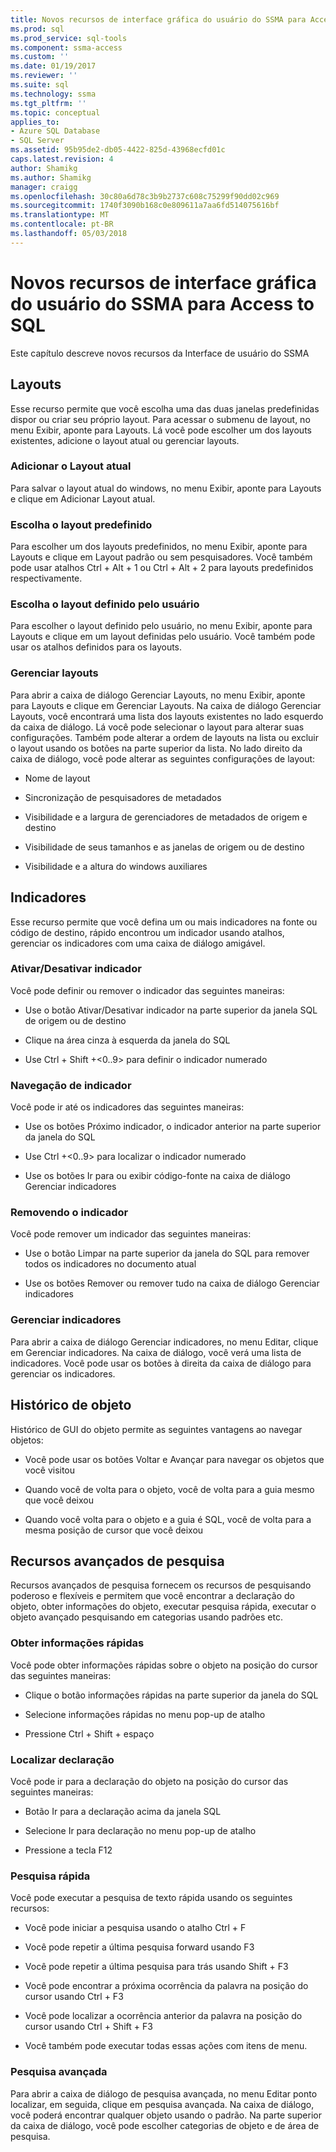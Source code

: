 ```yaml
---
title: Novos recursos de interface gráfica do usuário do SSMA para Access para o SQL | Microsoft Docs
ms.prod: sql
ms.prod_service: sql-tools
ms.component: ssma-access
ms.custom: ''
ms.date: 01/19/2017
ms.reviewer: ''
ms.suite: sql
ms.technology: ssma
ms.tgt_pltfrm: ''
ms.topic: conceptual
applies_to:
- Azure SQL Database
- SQL Server
ms.assetid: 95b95de2-db05-4422-825d-43968ecfd01c
caps.latest.revision: 4
author: Shamikg
ms.author: Shamikg
manager: craigg
ms.openlocfilehash: 30c80a6d78c3b9b2737c608c75299f90dd02c969
ms.sourcegitcommit: 1740f3090b168c0e809611a7aa6fd514075616bf
ms.translationtype: MT
ms.contentlocale: pt-BR
ms.lasthandoff: 05/03/2018
---
```

# <a name="new-gui-features-in-ssma-for-access-to-sql"></a>Novos recursos de interface gráfica do usuário do SSMA para Access to SQL
Este capítulo descreve novos recursos da Interface de usuário do SSMA  
  
## <a name="layouts"></a>Layouts  
Esse recurso permite que você escolha uma das duas janelas predefinidas dispor ou criar seu próprio layout. Para acessar o submenu de layout, no menu Exibir, aponte para Layouts. Lá você pode escolher um dos layouts existentes, adicione o layout atual ou gerenciar layouts.  
  
### <a name="add-current-layout"></a>Adicionar o Layout atual  
Para salvar o layout atual do windows, no menu Exibir, aponte para Layouts e clique em Adicionar Layout atual.  
  
### <a name="choose-predefined-layout"></a>Escolha o layout predefinido  
Para escolher um dos layouts predefinidos, no menu Exibir, aponte para Layouts e clique em Layout padrão ou sem pesquisadores. Você também pode usar atalhos Ctrl + Alt + 1 ou Ctrl + Alt + 2 para layouts predefinidos respectivamente.  
  
### <a name="choose-user-defined-layout"></a>Escolha o layout definido pelo usuário  
Para escolher o layout definido pelo usuário, no menu Exibir, aponte para Layouts e clique em um layout definidas pelo usuário. Você também pode usar os atalhos definidos para os layouts.  
  
### <a name="manage-layouts"></a>Gerenciar layouts  
Para abrir a caixa de diálogo Gerenciar Layouts, no menu Exibir, aponte para Layouts e clique em Gerenciar Layouts. Na caixa de diálogo Gerenciar Layouts, você encontrará uma lista dos layouts existentes no lado esquerdo da caixa de diálogo. Lá você pode selecionar o layout para alterar suas configurações. Também pode alterar a ordem de layouts na lista ou excluir o layout usando os botões na parte superior da lista. No lado direito da caixa de diálogo, você pode alterar as seguintes configurações de layout:  
  
-   Nome de layout  
  
-   Sincronização de pesquisadores de metadados  
  
-   Visibilidade e a largura de gerenciadores de metadados de origem e destino  
  
-   Visibilidade de seus tamanhos e as janelas de origem ou de destino  
  
-   Visibilidade e a altura do windows auxiliares  
  
## <a name="bookmarks"></a>Indicadores  
Esse recurso permite que você defina um ou mais indicadores na fonte ou código de destino, rápido encontrou um indicador usando atalhos, gerenciar os indicadores com uma caixa de diálogo amigável.  
  
### <a name="toggle-bookmark"></a>Ativar/Desativar indicador  
Você pode definir ou remover o indicador das seguintes maneiras:  
  
-   Use o botão Ativar/Desativar indicador na parte superior da janela SQL de origem ou de destino  
  
-   Clique na área cinza à esquerda da janela do SQL  
  
-   Use Ctrl + Shift +&lt;0..9&gt; para definir o indicador numerado  
  
### <a name="bookmark-navigation"></a>Navegação de indicador  
Você pode ir até os indicadores das seguintes maneiras:  
  
-   Use os botões Próximo indicador, o indicador anterior na parte superior da janela do SQL  
  
-   Use Ctrl +&lt;0..9&gt; para localizar o indicador numerado  
  
-   Use os botões Ir para ou exibir código-fonte na caixa de diálogo Gerenciar indicadores  
  
### <a name="removing-bookmark"></a>Removendo o indicador  
Você pode remover um indicador das seguintes maneiras:  
  
-   Use o botão Limpar na parte superior da janela do SQL para remover todos os indicadores no documento atual  
  
-   Use os botões Remover ou remover tudo na caixa de diálogo Gerenciar indicadores  
  
### <a name="manage-bookmarks"></a>Gerenciar indicadores  
Para abrir a caixa de diálogo Gerenciar indicadores, no menu Editar, clique em Gerenciar indicadores. Na caixa de diálogo, você verá uma lista de indicadores. Você pode usar os botões à direita da caixa de diálogo para gerenciar os indicadores.  
  
## <a name="object-history"></a>Histórico de objeto  
Histórico de GUI do objeto permite as seguintes vantagens ao navegar objetos:  
  
-   Você pode usar os botões Voltar e Avançar para navegar os objetos que você visitou  
  
-   Quando você de volta para o objeto, você de volta para a guia mesmo que você deixou  
  
-   Quando você volta para o objeto e a guia é SQL, você de volta para a mesma posição de cursor que você deixou  
  
## <a name="advanced-search-capabilities"></a>Recursos avançados de pesquisa  
Recursos avançados de pesquisa fornecem os recursos de pesquisando poderoso e flexíveis e permitem que você encontrar a declaração do objeto, obter informações do objeto, executar pesquisa rápida, executar o objeto avançado pesquisando em categorias usando padrões etc.  
  
### <a name="get-quick-information"></a>Obter informações rápidas  
Você pode obter informações rápidas sobre o objeto na posição do cursor das seguintes maneiras:  
  
-   Clique o botão informações rápidas na parte superior da janela do SQL  
  
-   Selecione informações rápidas no menu pop-up de atalho  
  
-   Pressione Ctrl + Shift + espaço  
  
### <a name="find-declaration"></a>Localizar declaração  
Você pode ir para a declaração do objeto na posição do cursor das seguintes maneiras:  
  
-   Botão Ir para a declaração acima da janela SQL  
  
-   Selecione Ir para declaração no menu pop-up de atalho  
  
-   Pressione a tecla F12  
  
### <a name="quick-search"></a>Pesquisa rápida  
Você pode executar a pesquisa de texto rápida usando os seguintes recursos:  
  
-   Você pode iniciar a pesquisa usando o atalho Ctrl + F  
  
-   Você pode repetir a última pesquisa forward usando F3  
  
-   Você pode repetir a última pesquisa para trás usando Shift + F3  
  
-   Você pode encontrar a próxima ocorrência da palavra na posição do cursor usando Ctrl + F3  
  
-   Você pode localizar a ocorrência anterior da palavra na posição do cursor usando Ctrl + Shift + F3  
  
-   Você também pode executar todas essas ações com itens de menu.  
  
### <a name="advanced-search"></a>Pesquisa avançada  
Para abrir a caixa de diálogo de pesquisa avançada, no menu Editar ponto localizar, em seguida, clique em pesquisa avançada. Na caixa de diálogo, você poderá encontrar qualquer objeto usando o padrão. Na parte superior da caixa de diálogo, você pode escolher categorias de objeto e de área de pesquisa.  
  
